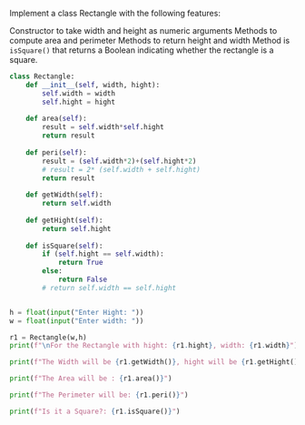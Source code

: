 Implement a class Rectangle with the following features:

Constructor to take width and height as numeric arguments
Methods to compute area and perimeter
Methods to return height and width
Method is `isSquare()` that returns a Boolean indicating whether the rectangle is a square.

```python
class Rectangle:
	def __init__(self, width, hight):
		self.width = width
		self.hight = hight
		
	def area(self):
		result = self.width*self.hight
		return result
		
	def peri(self):
		result = (self.width*2)+(self.hight*2)
        # result = 2* (self.width + self.hight)
		return result
		
	def getWidth(self):
		return self.width
	
	def getHight(self):
		return self.hight
	
	def isSquare(self):
		if (self.hight == self.width):
			return True
		else:
			return False
        # return self.width == self.hight


h = float(input("Enter Hight: "))
w = float(input("Enter width: "))

r1 = Rectangle(w,h)
print(f"\nFor the Rectangle with hight: {r1.hight}, width: {r1.width}")

print(f"The Width will be {r1.getWidth()}, hight will be {r1.getHight()}")

print(f"The Area will be : {r1.area()}")

print(f"The Perimeter will be: {r1.peri()}")

print(f"Is it a Square?: {r1.isSquare()}")
```

